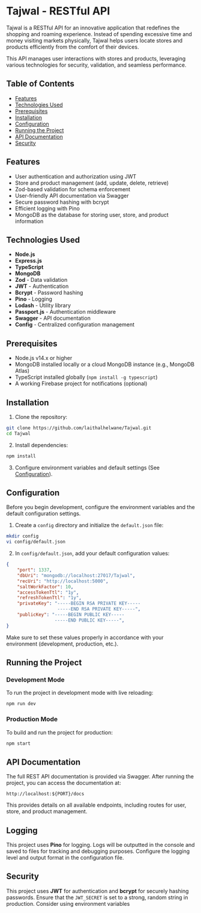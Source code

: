 # Tajwal - RESTful API

Tajwal is a RESTful API for an innovative application that redefines the shopping and roaming experience. Instead of spending excessive time and money visiting markets physically, Tajwal helps users locate stores and products efficiently from the comfort of their devices.

This API manages user interactions with stores and products, leveraging various technologies for security, validation, and seamless performance.

## Table of Contents

- [Features](#features)
- [Technologies Used](#technologies-used)
- [Prerequisites](#prerequisites)
- [Installation](#installation)
- [Configuration](#configuration)
- [Running the Project](#running-the-project)
- [API Documentation](#api-documentation)
- [Security](#security)

## Features

- User authentication and authorization using JWT
- Store and product management (add, update, delete, retrieve)
- Zod-based validation for schema enforcement
- User-friendly API documentation via Swagger
- Secure password hashing with bcrypt
- Efficient logging with Pino
- MongoDB as the database for storing user, store, and product information

## Technologies Used

- **Node.js**
- **Express.js**
- **TypeScript**
- **MongoDB**
- **Zod** - Data validation
- **JWT** - Authentication
- **Bcrypt** - Password hashing
- **Pino** - Logging
- **Lodash** - Utility library
- **Passport.js** - Authentication middleware
- **Swagger** - API documentation
- **Config** - Centralized configuration management

## Prerequisites

- Node.js v14.x or higher
- MongoDB installed locally or a cloud MongoDB instance (e.g., MongoDB Atlas)
- TypeScript installed globally (`npm install -g typescript`)
- A working Firebase project for notifications (optional)

## Installation

1. Clone the repository:

```bash
git clone https://github.com/laithalhelwane/Tajwal.git
cd Tajwal
```

2. Install dependencies:

```bash
npm install
```

3. Configure environment variables and default settings (See [Configuration](#configuration)).

## Configuration

Before you begin development, configure the environment variables and the default configuration settings.

1. Create a `config` directory and initialize the `default.json` file:

```bash
mkdir config
vi config/default.json
```

2. In `config/default.json`, add your default configuration values:

```json
{
    "port": 1337,
    "dbUri": "mongodb://localhost:27017/Tajwal",
    "recUri": "http://localhost:5000",
    "saltWorkFactor": 10,
    "accessTokenTtl": "1y",
    "refreshTokenTtl": "1y",
    "privateKey": "-----BEGIN RSA PRIVATE KEY-----
                   -----END RSA PRIVATE KEY-----",
    "publicKey": "-----BEGIN PUBLIC KEY-----
                  -----END PUBLIC KEY-----",
}
```

Make sure to set these values properly in accordance with your environment (development, production, etc.).

## Running the Project

### Development Mode

To run the project in development mode with live reloading:

```bash
npm run dev
```

### Production Mode

To build and run the project for production:

```bash
npm start
```

## API Documentation

The full REST API documentation is provided via Swagger. After running the project, you can access the documentation at:

``` 
http://localhost:${PORT}/docs
```

This provides details on all available endpoints, including routes for user, store, and product management.

## Logging

This project uses **Pino** for logging. Logs will be outputted in the console and saved to files for tracking and debugging purposes. Configure the logging level and output format in the configuration file.

## Security

This project uses **JWT** for authentication and **bcrypt** for securely hashing passwords. Ensure that the `JWT_SECRET` is set to a strong, random string in production. Consider using environment variables
